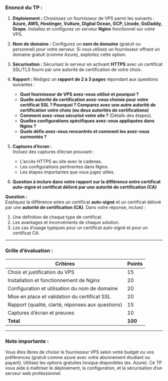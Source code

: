 ### **Enoncé du TP :**

1. **Déploiement :** Choisissez un fournisseur de VPS parmi les suivants :  
   **Azure, AWS, Hostinger, Vulture, Digital Ocean, GCP, Linode, GoDaddy, Grape.** Installez et configurez un serveur **Nginx** fonctionnel sur votre VPS.  

2. **Nom de domaine :** Configurez un **nom de domaine** (gratuit ou personnel) pour votre serveur. Si vous utilisez un fournisseur offrant un domaine gratuit (comme Azure), exploitez cette option.  

3. **Sécurisation :** Sécurisez le serveur en activant **HTTPS** avec un certificat SSL/TLS fourni par une autorité de certification de votre choix.  

4. **Rapport :** Rédigez un **rapport de 2 à 3 pages** répondant aux questions suivantes :  
   - **Quel fournisseur de VPS avez-vous utilisé et pourquoi ?**  
   - **Quelle autorité de certification avez-vous choisie pour votre certificat SSL ? Pourquoi ? Comparez avec une autre autorité de certification votre choix (ou deux autorités de certifications)**  
   - **Comment avez-vous sécurisé votre site ?** (Détails des étapes).  
   - **Quelles configurations spécifiques avez-vous appliquées dans Nginx ?**
   - **Quels défis avez-vous rencontrés et comment les avez-vous surmontés ?**

5. **Captures d’écran :**  
   Incluez des captures d’écran prouvant :  
   - L’accès HTTPS au site avec le cadenas.  
   - Les configurations pertinentes dans Nginx.  
   - Les étapes importantes que vous jugez utiles.


6. **Question à inclure dans votre rapport sur la différence entre certificat auto-signé et certificat délivré par une autorité de certification (CA)**

**Question :**  
Expliquez la différence entre un certificat **auto-signé** et un certificat délivré par une **autorité de certification (CA)**. Dans votre réponse, incluez :  
1. Une définition de chaque type de certificat.  
2. Les avantages et inconvénients de chaque solution.  
3. Les cas d’usage typiques pour un certificat auto-signé et pour un certificat CA.



---

### **Grille d’évaluation :**

| **Critères**                                      | **Points** |
|---------------------------------------------------|------------|
| Choix et justification du VPS                    | 15         |
| Installation et fonctionnement de Nginx          | 20         |
| Configuration et utilisation du nom de domaine   | 20         |
| Mise en place et validation du certificat SSL    | 20         |
| Rapport (qualité, clarté, réponses aux questions)| 15         |
| Captures d’écran et preuves                      | 10         |
| **Total**                                         | **100**    |

---

### **Note importante :**  
Vous êtes libres de choisir le fournisseur VPS selon votre budget ou vos préférences (gratuit comme azure avec votre abonnement étudiant ou payant). Utilisez les options gratuites lorsque disponibles (ex. Azure). Ce TP vous aide à maîtriser le déploiement, la configuration, et la sécurisation d’un serveur web professionnel.
